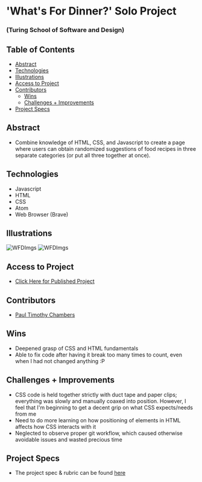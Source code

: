# 'What's For Dinner?' Solo Project

### (Turing School of Software and Design)

## Table of Contents

  - [Abstract](#abstract)
  - [Technologies](#technologies)
  - [Illustrations](#illustrations)
  - [Access to Project](#access-to-project)
  - [Contributors](#contributors)
	- [Wins](#wins)
	- [Challenges + Improvements](#challenges-+-improvements)
  - [Project Specs](#project-specs)

## Abstract

* Combine knowledge of HTML, CSS, and Javascript to create a page where users can obtain randomized suggestions of food recipes in three separate categories (or put all three together at once).

## Technologies

* Javascript
* HTML
* CSS
* Atom
* Web Browser (Brave)

## Illustrations

![WFDImgs](hhttps://i.imgur.com/eC1IbeZ.png)
![WFDImgs](https://i.imgur.com/doXsJ3d.png)

## Access to Project

* [Click Here for Published Project](https://paultimothychambers.github/whats-for-dinner/)

## Contributors

* [Paul Timothy Chambers](https://github.com/PaulTimothyChambers)

## Wins

* Deepened grasp of CSS and HTML fundamentals
* Able to fix code after having it break too many times to count, even when I had not changed anything :P

## Challenges + Improvements

* CSS code is held together strictly with duct tape and paper clips; everything was slowly and manually coaxed into position. However, I feel that I'm beginning to get a decent grip on what CSS expects/needs from me
* Need to do more learning on how positioning of elements in HTML affects how CSS interacts with it
* Neglected to observe proper git workflow, which caused otherwise avoidable issues and wasted precious time

## Project Specs

* The project spec & rubric can be found [here](https://github.com/PaulTimothyChambers/whats-for-dinner)
